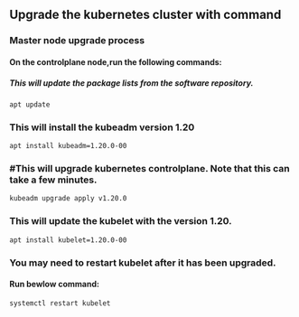 ## Upgrade the kubernetes cluster with command
### Master node upgrade process
#### On the controlplane node,run the following commands:
##### This will update the package lists from the software repository.
```
apt update
```

### This will install the kubeadm version 1.20
```
apt install kubeadm=1.20.0-00
```
### #This will upgrade kubernetes controlplane. Note that this can take a few minutes.
```
kubeadm upgrade apply v1.20.0
```
### This will update the kubelet with the version 1.20.
```
apt install kubelet=1.20.0-00
```

### You may need to restart kubelet after it has been upgraded.
#### Run bewlow command:
```
systemctl restart kubelet
```